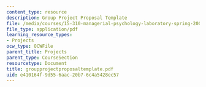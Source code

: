 ```yaml
---
content_type: resource
description: Group Project Proposal Template
file: /media/courses/15-310-managerial-psychology-laboratory-spring-2003/e410164f9d556aac20b76c4a5428ec57_groupprojectproposaltemplate.pdf
file_type: application/pdf
learning_resource_types:
- Projects
ocw_type: OCWFile
parent_title: Projects
parent_type: CourseSection
resourcetype: Document
title: groupprojectproposaltemplate.pdf
uid: e410164f-9d55-6aac-20b7-6c4a5428ec57
---
```

